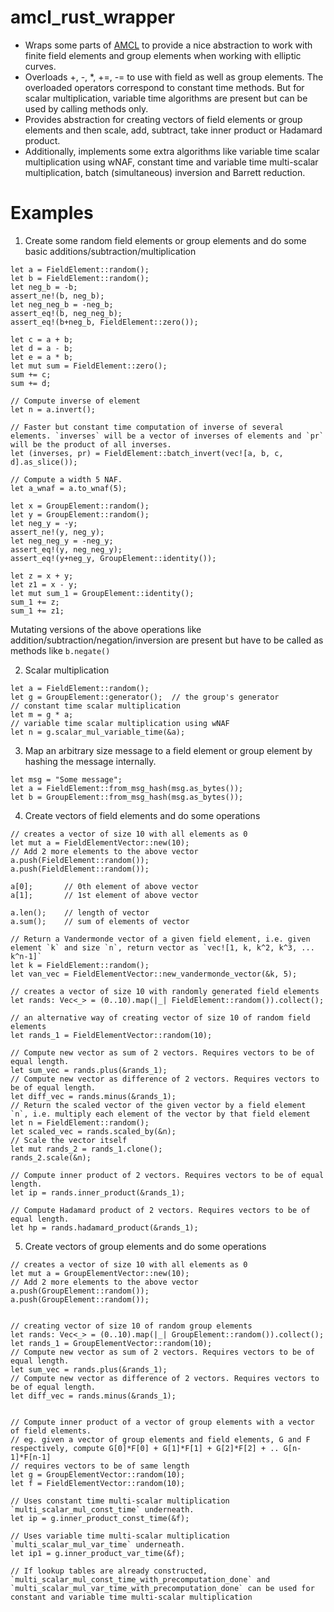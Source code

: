 # amcl_rust_wrapper

- Wraps some parts of [AMCL](https://github.com/miracl/amcl) to provide a nice abstraction to work with finite field elements and group elements when working with elliptic curves.   
- Overloads +, -, *, +=, -= to use with field as well as group elements.  The overloaded operators correspond to constant time methods. But for scalar multiplication, variable time algorithms are present but can be used by calling methods only. 
- Provides abstraction for creating vectors of field elements or group elements and then scale, add, subtract, take inner product or Hadamard product.   
- Additionally, implements some extra algorithms like variable time scalar multiplication using wNAF, constant time and variable time multi-scalar multiplication, batch (simultaneous) inversion and Barrett reduction.

# Examples
1. Create some random field elements or group elements and do some basic additions/subtraction/multiplication 
```
let a = FieldElement::random();
let b = FieldElement::random();
let neg_b = -b;
assert_ne!(b, neg_b);
let neg_neg_b = -neg_b;
assert_eq!(b, neg_neg_b);
assert_eq!(b+neg_b, FieldElement::zero());
        
let c = a + b;
let d = a - b;
let e = a * b;
let mut sum = FieldElement::zero();
sum += c;
sum += d;

// Compute inverse of element
let n = a.invert();

// Faster but constant time computation of inverse of several elements. `inverses` will be a vector of inverses of elements and `pr` will be the product of all inverses.
let (inverses, pr) = FieldElement::batch_invert(vec![a, b, c, d].as_slice());  

// Compute a width 5 NAF.
let a_wnaf = a.to_wnaf(5);

let x = GroupElement::random();
let y = GroupElement::random();
let neg_y = -y;
assert_ne!(y, neg_y);
let neg_neg_y = -neg_y;
assert_eq!(y, neg_neg_y);
assert_eq!(y+neg_y, GroupElement::identity());

let z = x + y;
let z1 = x - y;
let mut sum_1 = GroupElement::identity();
sum_1 += z;
sum_1 += z1;
```
Mutating versions of the above operations like addition/subtraction/negation/inversion are present but have to be called as methods like `b.negate()`

2. Scalar multiplication
```
let a = FieldElement::random();
let g = GroupElement::generator();  // the group's generator
// constant time scalar multiplication
let m = g * a;
// variable time scalar multiplication using wNAF
let n = g.scalar_mul_variable_time(&a);
```

3. Map an arbitrary size message to a field element or group element by hashing the message internally.
```
let msg = "Some message";
let a = FieldElement::from_msg_hash(msg.as_bytes());
let b = GroupElement::from_msg_hash(msg.as_bytes());
```

4. Create vectors of field elements and do some operations
```
// creates a vector of size 10 with all elements as 0
let mut a = FieldElementVector::new(10);
// Add 2 more elements to the above vector
a.push(FieldElement::random());
a.push(FieldElement::random());

a[0];       // 0th element of above vector
a[1];       // 1st element of above vector

a.len();    // length of vector
a.sum();    // sum of elements of vector 

// Return a Vandermonde vector of a given field element, i.e. given element `k` and size `n`, return vector as `vec![1, k, k^2, k^3, ... k^n-1]`
let k = FieldElement::random();  
let van_vec = FieldElementVector::new_vandermonde_vector(&k, 5);

// creates a vector of size 10 with randomly generated field elements
let rands: Vec<_> = (0..10).map(|_| FieldElement::random()).collect();

// an alternative way of creating vector of size 10 of random field elements
let rands_1 = FieldElementVector::random(10);

// Compute new vector as sum of 2 vectors. Requires vectors to be of equal length. 
let sum_vec = rands.plus(&rands_1);
// Compute new vector as difference of 2 vectors. Requires vectors to be of equal length.
let diff_vec = rands.minus(&rands_1);
// Return the scaled vector of the given vector by a field element `n`, i.e. multiply each element of the vector by that field element
let n = FieldElement::random();
let scaled_vec = rands.scaled_by(&n);
// Scale the vector itself
let mut rands_2 = rands_1.clone();
rands_2.scale(&n);

// Compute inner product of 2 vectors. Requires vectors to be of equal length.
let ip = rands.inner_product(&rands_1);

// Compute Hadamard product of 2 vectors. Requires vectors to be of equal length.
let hp = rands.hadamard_product(&rands_1);
```

5. Create vectors of group elements and do some operations
```
// creates a vector of size 10 with all elements as 0
let mut a = GroupElementVector::new(10);
// Add 2 more elements to the above vector
a.push(GroupElement::random());
a.push(GroupElement::random());


// creating vector of size 10 of random group elements
let rands: Vec<_> = (0..10).map(|_| GroupElement::random()).collect();
let rands_1 = GroupElementVector::random(10);
// Compute new vector as sum of 2 vectors. Requires vectors to be of equal length. 
let sum_vec = rands.plus(&rands_1);
// Compute new vector as difference of 2 vectors. Requires vectors to be of equal length.
let diff_vec = rands.minus(&rands_1);


// Compute inner product of a vector of group elements with a vector of field elements.    
// eg. given a vector of group elements and field elements, G and F respectively, compute G[0]*F[0] + G[1]*F[1] + G[2]*F[2] + .. G[n-1]*F[n-1]   
// requires vectors to be of same length
let g = GroupElementVector::random(10);
let f = FieldElementVector::random(10);

// Uses constant time multi-scalar multiplication `multi_scalar_mul_const_time` underneath. 
let ip = g.inner_product_const_time(&f);

// Uses variable time multi-scalar multiplication `multi_scalar_mul_var_time` underneath.
let ip1 = g.inner_product_var_time(&f);

// If lookup tables are already constructed, `multi_scalar_mul_const_time_with_precomputation_done` and `multi_scalar_mul_var_time_with_precomputation_done` can be used for constant and variable time multi-scalar multiplication
```